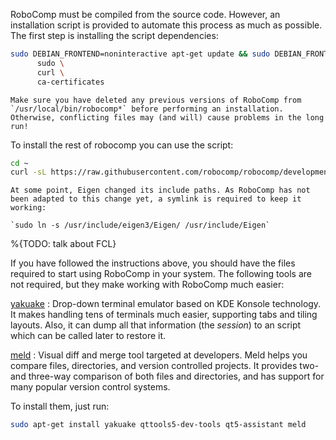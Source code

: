 RoboComp must be compiled from the source code. However, an installation script is provided to automate this process as much as possible. The first step is installing the script dependencies:

```bash
sudo DEBIAN_FRONTEND=noninteractive apt-get update && sudo DEBIAN_FRONTEND=noninteractive apt-get install -y --no-install-recommends  \
      sudo \
      curl \
      ca-certificates
```

```{warning}
Make sure you have deleted any previous versions of RoboComp from `/usr/local/bin/robocomp*` before performing an installation. Otherwise, conflicting files may (and will) cause problems in the long run!
```

To install the rest of robocomp you can use the script:

```bash
cd ~
curl -sL https://raw.githubusercontent.com/robocomp/robocomp/development/tools/install/robocomp_install.sh | bash -s
```

```{warning}
At some point, Eigen changed its include paths. As RoboComp has not been adapted to this change yet, a symlink is required to keep it working:

`sudo ln -s /usr/include/eigen3/Eigen/ /usr/include/Eigen`
```

%{TODO: talk about FCL}

If you have followed the instructions above, you should have the files required to start using RoboComp in your system. The following tools are not required, but they make working with RoboComp much easier:

[yakuake](https://apps.kde.org/es/yakuake/)
:	Drop-down terminal emulator based on KDE Konsole technology. It makes handling tens of terminals much easier, supporting tabs and tiling layouts. Also, it can dump all that information (the _session_) to an script which can be called later to restore it.

[meld](https://meldmerge.org/)
:	Visual diff and merge tool targeted at developers. Meld helps you compare files, directories, and version controlled projects. It provides two- and three-way comparison of both files and directories, and has support for many popular version control systems.

To install them, just run:

```bash
sudo apt-get install yakuake qttools5-dev-tools qt5-assistant meld
```